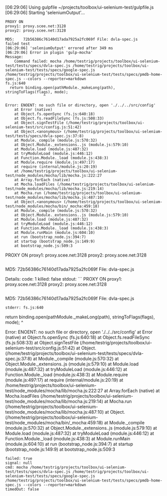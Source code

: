 [06:29:06] Using gulpfile ~/projects/toolbox/ui-selenium-test/gulpfile.js
[06:29:06] Starting 'seleniumOutput'...
```
PROXY ON
proxy1: proxy.scee.net:3128
proxy2: proxy.scee.net:3128
```
```
MD5:    72b56386c76140d17ada7925a2fc069f File: dvla-spec.js
failed test
[06:29:06] 'seleniumOutput' errored after 349 ms
[06:29:06] Error in plugin 'gulp-mocha'
Message:
    Command failed: mocha /home/testrig/projects/toolbox/ui-selenium-test/tests/specs/dvla-spec.js /home/testrig/projects/toolbox/ui-selenium-test/tests/specs/google-spec.js /home/testrig/projects/toolbox/ui-selenium-test/tests/specs/pmdb-home-spec.js --colors --reporter=markdown
fs.js:640
  return binding.open(pathModule._makeLong(path), stringToFlags(flags), mode);
                 ^

Error: ENOENT: no such file or directory, open './../../src/config'
    at Error (native)
    at Object.fs.openSync (fs.js:640:18)
    at Object.fs.readFileSync (fs.js:508:33)
    at Object.signTestFile (/home/testrig/projects/toolbox/ui-selenium-test/src/config.js:51:42)
    at Object.<anonymous> (/home/testrig/projects/toolbox/ui-selenium-test/tests/specs/dvla-spec.js:37:8)
    at Module._compile (module.js:570:32)
    at Object.Module._extensions..js (module.js:579:10)
    at Module.load (module.js:487:32)
    at tryModuleLoad (module.js:446:12)
    at Function.Module._load (module.js:438:3)
    at Module.require (module.js:497:17)
    at require (internal/module.js:20:19)
    at /home/testrig/projects/toolbox/ui-selenium-test/node_modules/mocha/lib/mocha.js:222:27
    at Array.forEach (native)
    at Mocha.loadFiles (/home/testrig/projects/toolbox/ui-selenium-test/node_modules/mocha/lib/mocha.js:219:14)
    at Mocha.run (/home/testrig/projects/toolbox/ui-selenium-test/node_modules/mocha/lib/mocha.js:487:10)
    at Object.<anonymous> (/home/testrig/projects/toolbox/ui-selenium-test/node_modules/mocha/bin/_mocha:459:18)
    at Module._compile (module.js:570:32)
    at Object.Module._extensions..js (module.js:579:10)
    at Module.load (module.js:487:32)
    at tryModuleLoad (module.js:446:12)
    at Function.Module._load (module.js:438:3)
    at Module.runMain (module.js:604:10)
    at run (bootstrap_node.js:394:7)
    at startup (bootstrap_node.js:149:9)
    at bootstrap_node.js:509:3
```
PROXY ON
proxy1: proxy.scee.net:3128
proxy2: proxy.scee.net:3128
```
```
MD5:    72b56386c76140d17ada7925a2fc069f File: dvla-spec.js

Details:
    code: 1
    killed: false
    stdout: ```
PROXY ON
proxy1: proxy.scee.net:3128
proxy2: proxy.scee.net:3128
```
```
MD5:    72b56386c76140d17ada7925a2fc069f File: dvla-spec.js

    stderr: fs.js:640
  return binding.open(pathModule._makeLong(path), stringToFlags(flags), mode);
                 ^

Error: ENOENT: no such file or directory, open './../../src/config'
    at Error (native)
    at Object.fs.openSync (fs.js:640:18)
    at Object.fs.readFileSync (fs.js:508:33)
    at Object.signTestFile (/home/testrig/projects/toolbox/ui-selenium-test/src/config.js:51:42)
    at Object.<anonymous> (/home/testrig/projects/toolbox/ui-selenium-test/tests/specs/dvla-spec.js:37:8)
    at Module._compile (module.js:570:32)
    at Object.Module._extensions..js (module.js:579:10)
    at Module.load (module.js:487:32)
    at tryModuleLoad (module.js:446:12)
    at Function.Module._load (module.js:438:3)
    at Module.require (module.js:497:17)
    at require (internal/module.js:20:19)
    at /home/testrig/projects/toolbox/ui-selenium-test/node_modules/mocha/lib/mocha.js:222:27
    at Array.forEach (native)
    at Mocha.loadFiles (/home/testrig/projects/toolbox/ui-selenium-test/node_modules/mocha/lib/mocha.js:219:14)
    at Mocha.run (/home/testrig/projects/toolbox/ui-selenium-test/node_modules/mocha/lib/mocha.js:487:10)
    at Object.<anonymous> (/home/testrig/projects/toolbox/ui-selenium-test/node_modules/mocha/bin/_mocha:459:18)
    at Module._compile (module.js:570:32)
    at Object.Module._extensions..js (module.js:579:10)
    at Module.load (module.js:487:32)
    at tryModuleLoad (module.js:446:12)
    at Function.Module._load (module.js:438:3)
    at Module.runMain (module.js:604:10)
    at run (bootstrap_node.js:394:7)
    at startup (bootstrap_node.js:149:9)
    at bootstrap_node.js:509:3

    failed: true
    signal: null
    cmd: mocha /home/testrig/projects/toolbox/ui-selenium-test/tests/specs/dvla-spec.js /home/testrig/projects/toolbox/ui-selenium-test/tests/specs/google-spec.js /home/testrig/projects/toolbox/ui-selenium-test/tests/specs/pmdb-home-spec.js --colors --reporter=markdown
    timedOut: false
